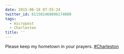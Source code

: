 ```yaml
---
date: 2015-06-18 07:55:24
twitter_id: 611502468896174080
tags:
  - micropost
  - Charleston
title: ''
---
```


Please keep my hometown in your prayers. [#Charleston](https://twitter.com/hashtag/Charleston)
